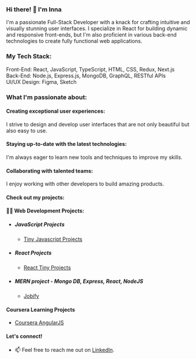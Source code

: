 ### Hi there! 👋 I'm Inna

I'm a passionate Full-Stack Developer with a knack for crafting intuitive and visually stunning user interfaces. I specialize in React for building dynamic and responsive front-ends, but I'm also proficient in various back-end technologies to create fully functional web applications.

### My Tech Stack:

Front-End: React, JavaScript, TypeScript, HTML, CSS, Redux, Next.js<br/>
Back-End: Node.js, Express.js, MongoDB, GraphQL, RESTful APIs<br/>
UI/UX Design: Figma, Sketch<br/>

### What I'm passionate about:

#### Creating exceptional user experiences:

I strive to design and develop user interfaces that are not only beautiful but also easy to use.

#### Staying up-to-date with the latest technologies:

I'm always eager to learn new tools and techniques to improve my skills.

#### Collaborating with talented teams:

I enjoy working with other developers to build amazing products.

#### Check out my projects:

#### 👨‍💻 Web Development Projects:

- ##### JavaScript Projects
  - [Tiny Javascript Projects](https://github.com/ocuneina/javascript-tiny-projects)
- ##### React Projects
  - [React Tiny Projects](https://github.com/ocuneina/React-Projects)
- ##### MERN project - Mongo DB, Express, React, NodeJS
  - [Jobify](https://github.com/ocuneina/mern-jobify)

#### Coursera Learning Projects

- [Coursera AngularJS](https://github.com/ocuneina/coursera-angularjs/tree/main)

#### Let's connect!

- 📫 Feel free to reach me out on [LinkedIn](https://www.linkedin.com/in/inna-ocuneva/).


  <!--
  <h2> - Certifications</h2>
  -->
  <!--
  **ocuneina/ocuneina** is a ✨ _special_ ✨ repository because its `README.md` (this file) appears on your GitHub profile.

Here are some ideas to get you started:

- 🔭 I’m currently working on ...
- 🌱 I’m currently learning ...
- 👯 I’m looking to collaborate on ...
- 🤔 I’m looking for help with ...
- 💬 Ask me about ...
- 📫 How to reach me: ...
- 😄 Pronouns: ...
- ⚡ Fun fact: ...
  -->
